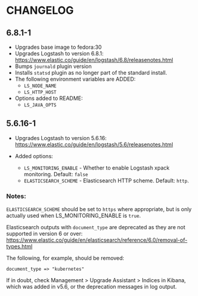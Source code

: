 # CHANGELOG

## 6.8.1-1

* Upgrades base image to fedora:30
* Upgrades Logstash to version 6.8.1: https://www.elastic.co/guide/en/logstash/6.8/releasenotes.html
* Bumps `journald` plugin version
* Installs `statsd` plugin as no longer part of the standard install.
* The following environment variables are ADDED:
	* `LS_NODE_NAME`
	* `LS_HTTP_HOST`
* Options added to README:
	* `LS_JAVA_OPTS`

## 5.6.16-1

* Upgrades Logstash to version 5.6.16: https://www.elastic.co/guide/en/logstash/5.6/releasenotes.html

* Added options:
	* `LS_MONITORING_ENABLE` - Whether to enable Logstash xpack monitoring. Default: `false`
	* `ELASTICSEARCH_SCHEME` - Elasticsearch HTTP scheme. Default: `http`.

### Notes:

`ELASTICSEARCH_SCHEME` should be set to `https` where appropriate, but is only actually used when LS_MONITORING_ENABLE is `true`.

Elasticsearch outputs with `document_type` are deprecated as they are not supported in version 6 or over: https://www.elastic.co/guide/en/elasticsearch/reference/6.0/removal-of-types.html

The following, for example, should be removed:

```
document_type => "kubernetes"
```

If in doubt, check Management > Upgrade Assistant > Indices in Kibana, which was added in v5.6, or the deprecation messages in log output.

